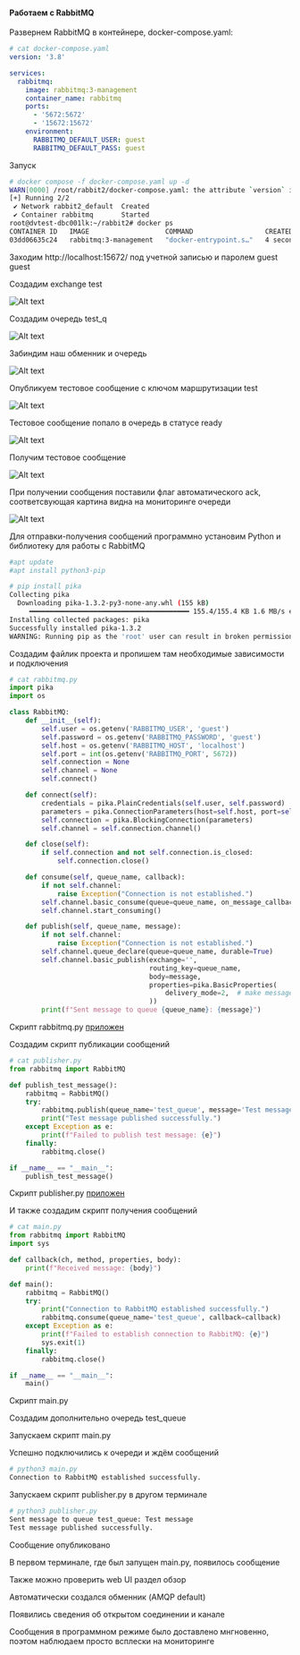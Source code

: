 #### Работаем с RabbitMQ

Развернем RabbitMQ в контейнере, docker-compose.yaml:

```yaml
# cat docker-compose.yaml
version: '3.8'

services:
  rabbitmq:
    image: rabbitmq:3-management
    container_name: rabbitmq
    ports:
      - '5672:5672'
      - '15672:15672'
    environment:
      RABBITMQ_DEFAULT_USER: guest
      RABBITMQ_DEFAULT_PASS: guest
```
Запуск
```sh
# docker compose -f docker-compose.yaml up -d
WARN[0000] /root/rabbit2/docker-compose.yaml: the attribute `version` is obsolete, it will be ignored, please remove it to avoid potential confusion
[+] Running 2/2
 ✔ Network rabbit2_default  Created                                                                                                                     0.1s
 ✔ Container rabbitmq       Started                                                                                                                     0.4s
root@dvtest-dbc001lk:~/rabbit2# docker ps
CONTAINER ID   IMAGE                   COMMAND                  CREATED         STATUS         PORTS                                                                                                                                                 NAMES
03dd06635c24   rabbitmq:3-management   "docker-entrypoint.s…"   4 seconds ago   Up 3 seconds   4369/tcp, 5671/tcp, 0.0.0.0:5672->5672/tcp, :::5672->5672/tcp, 15671/tcp, 15691-15692/tcp, 25672/tcp, 0.0.0.0:15672->15672/tcp, :::15672->15672/tcp   rabbitmq
```
Заходим http://localhost:15672/ под учетной записью и паролем guest guest

Создадим exchange test

![Alt text](test_ex.png?raw=true "test_ex")

Создадим очередь test_q

![Alt text](test_q_manual.png?raw=true "test_q_manual")

Забиндим наш обменник и очередь

![Alt text](bind_manual.png?raw=true "bind_manual")

Опубликуем тестовое сообщение с ключом маршрутизации test

![Alt text](pub_test_mess.png?raw=true "pub_test_mess")

Тестовое сообщение попало в очередь в статусе ready

![Alt text](ready_test_mess_unack.png?raw=true "ready_test_mess_unack")


Получим тестовое сообщение 

![Alt text](get_test_mess.png?raw=true "get_test_mess")


При получении сообщения поставили флаг автоматического ack, соответсвующая картина видна на мониторинге очереди

![Alt text](test_ack.png?raw=true "test_ack")

Для отправки-получения сообщений программно установим Python и библиотеку для работы с RabbitMQ
```sh
#apt update
#apt install python3-pip

# pip install pika
Collecting pika
  Downloading pika-1.3.2-py3-none-any.whl (155 kB)
     ━━━━━━━━━━━━━━━━━━━━━━━━━━━━━━━━━━━━━━━━ 155.4/155.4 KB 1.6 MB/s eta 0:00:00
Installing collected packages: pika
Successfully installed pika-1.3.2
WARNING: Running pip as the 'root' user can result in broken permissions and conflicting behaviour with the system package manager. It is recommended to use a virtual environment instead: https://pip.pypa.io/warnings/venv
```
Создадим файлик проекта и пропишем там необходимые зависимости и подключения
```python
# cat rabbitmq.py
import pika
import os

class RabbitMQ:
    def __init__(self):
        self.user = os.getenv('RABBITMQ_USER', 'guest')
        self.password = os.getenv('RABBITMQ_PASSWORD', 'guest')
        self.host = os.getenv('RABBITMQ_HOST', 'localhost')
        self.port = int(os.getenv('RABBITMQ_PORT', 5672))
        self.connection = None
        self.channel = None
        self.connect()

    def connect(self):
        credentials = pika.PlainCredentials(self.user, self.password)
        parameters = pika.ConnectionParameters(host=self.host, port=self.port, credentials=credentials)
        self.connection = pika.BlockingConnection(parameters)
        self.channel = self.connection.channel()

    def close(self):
        if self.connection and not self.connection.is_closed:
            self.connection.close()

    def consume(self, queue_name, callback):
        if not self.channel:
            raise Exception("Connection is not established.")
        self.channel.basic_consume(queue=queue_name, on_message_callback=callback, auto_ack=True)
        self.channel.start_consuming()

    def publish(self, queue_name, message):
        if not self.channel:
            raise Exception("Connection is not established.")
        self.channel.queue_declare(queue=queue_name, durable=True)
        self.channel.basic_publish(exchange='',
                                   routing_key=queue_name,
                                   body=message,
                                   properties=pika.BasicProperties(
                                       delivery_mode=2,  # make message persistent
                                   ))
        print(f"Sent message to queue {queue_name}: {message}")
```

Скрипт rabbitmq.py [приложен](https://github.com/ole-vep/otus_nosql/blob/main/13/rabbitmq.py)

Создадим скрипт публикации сообщений
```python
# cat publisher.py
from rabbitmq import RabbitMQ

def publish_test_message():
    rabbitmq = RabbitMQ()
    try:
        rabbitmq.publish(queue_name='test_queue', message='Test message')
        print("Test message published successfully.")
    except Exception as e:
        print(f"Failed to publish test message: {e}")
    finally:
        rabbitmq.close()

if __name__ == "__main__":
    publish_test_message()
```
Скрипт publisher.py [приложен](https://github.com/ole-vep/otus_nosql/blob/main/13/publisher.py)

И также создадим скрипт получения сообщений
```python
# cat main.py
from rabbitmq import RabbitMQ
import sys

def callback(ch, method, properties, body):
    print(f"Received message: {body}")

def main():
    rabbitmq = RabbitMQ()
    try:
        print("Connection to RabbitMQ established successfully.")
        rabbitmq.consume(queue_name='test_queue', callback=callback)
    except Exception as e:
        print(f"Failed to establish connection to RabbitMQ: {e}")
        sys.exit(1)
    finally:
        rabbitmq.close()

if __name__ == "__main__":
    main()
```

Скрипт main.py 

Создадим дополнительно очередь test_queue

Запускаем скрипт main.py

Успешно подключились к очереди и ждём сообщений

```sh
# python3 main.py
Connection to RabbitMQ established successfully.
```
Запускаем скрипт publisher.py в другом терминале
```sh
# python3 publisher.py
Sent message to queue test_queue: Test message
Test message published successfully.
```
Сообщение опубликовано



В первом терминале, где был запущен main.py, появилось сообщение



Также можно проверить web UI раздел обзор



Автоматически создался обменник (AMQP default)


Появились сведения об открытом соединении и канале





Сообщения в программном режиме было доставлено мнгновенно, поэтом наблюдаем просто всплески на мониторинге
